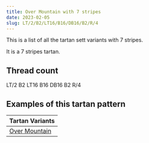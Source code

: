 ```yaml
---
title: Over Mountain with 7 stripes
date: 2023-02-05
slug: LT/2/B2/LT16/B16/DB16/B2/R/4
---
```

This is a list of all the tartan sett variants with 7 stripes.

It is a 7 stripes tartan.


## Thread count
LT/2 B2 LT16 B16 DB16 B2 R/4

## Examples of this tartan pattern

| Tartan Variants |
|---------------|
| [Over Mountain](/variants/lt/2/b2/lt16/b16/db16/b2/r/4-b8080d0-db000050-lt906030-rc00000)||
